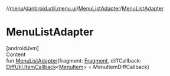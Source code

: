 //[menu](../../index.md)/[danbroid.util.menu.ui](../index.md)/[MenuListAdapter](index.md)/[MenuListAdapter](-menu-list-adapter.md)



# MenuListAdapter  
[androidJvm]  
Content  
fun [MenuListAdapter](-menu-list-adapter.md)(fragment: [Fragment](https://developer.android.com/reference/kotlin/androidx/fragment/app/Fragment.html), diffCallback: [DiffUtil.ItemCallback](https://developer.android.com/reference/kotlin/androidx/recyclerview/widget/DiffUtil.ItemCallback.html)<[MenuItem](../../danbroid.util.menu/-menu-item/index.md)> = MenuItemDiffCallback)  



